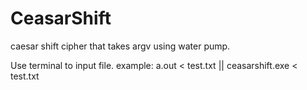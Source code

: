 # CeasarShift
caesar shift cipher that takes argv using water pump.

Use terminal to input file. 
example: a.out < test.txt || ceasarshift.exe < test.txt 
